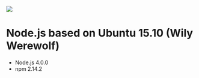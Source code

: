 [![](https://badge.imagelayers.io/beevelop/nodejs:latest.svg)](https://imagelayers.io/?images=beevelop/nodejs:latest 'Get your own badge on imagelayers.io')

# Node.js based on Ubuntu 15.10 (Wily Werewolf)
- Node.js 4.0.0
- npm 2.14.2
